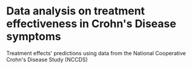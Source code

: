 # Data analysis on treatment effectiveness in Crohn's Disease symptoms
Treatment effects' predictions using data from the National Cooperative Crohn's Disease Study (NCCDS)
